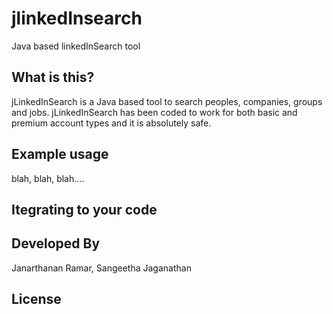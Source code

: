 jlinkedInsearch
==============

Java based linkedInSearch tool

What is this?
-------------
jLinkedInSearch is a Java based tool to search peoples, companies, groups and jobs. jLinkedInSearch has been coded to work for both basic and premium account types and it is absolutely safe.

Example usage
-------------
blah, blah, blah....

Itegrating to your code
-----------------------

Developed By
------------
Janarthanan Ramar, Sangeetha Jaganathan

License
-------
